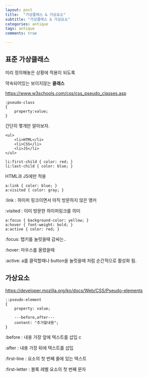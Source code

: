```yaml
---
layout: post
title:  "가상클래스 & 가상요소"
subtitle: "가상클래스 & 가상요소"
categories: antique
tags: antique
comments: true

---
```


표준 가상클래스
---

미리 정의해놓은 상황에 적용이 되도록

약속되어있는 보이지않는 **클래스**


https://www.w3schools.com/css/css_pseudo_classes.asp
```
:pseudo-class
{
	property:value;
}
```

간단히 몇개만 알아보자.

```
<ul>
    <li>HTML</li>
    <li>CSS</li>
    <li>JS</li>
</ul>

li:first-child { color: red; }
li:last-child { color: blue; }
```

HTML과 JS에만 적용


```
a:link { color: blue; }
a:visited { color: gray; }
```
:link : 하이퍼 링크이면서 아직 방문하지 않은 앵커

:visited : 이미 방문한 하이퍼링크를 의미

```
a:focus { background-color: yellow; }
a:hover { font-weight: bold; }
a:active { color: red; }
```

:focus: 탭키를 눌럿을때 감싸는.. 

:hover: 마우스를 올렸을때

:active: a를 클릭할때나 button을 눌럿을때 처럼 순간적으로 활성화 됨.

가상요소
---

https://developer.mozilla.org/ko/docs/Web/CSS/Pseudo-elements

```
::pseudo-element 
{
    property: value;
    
    ---before,after---
    content: "추가할내용";
}
```
:before : 내용 가장 앞에 텍스트를 삽입 c

:after : 내용 가장 뒤에 텍스트를 삽입

:first-line : 요소의 첫 번째 줄에 있는 텍스트

:first-letter : 블록 레벨 요소의 첫 번째 문자